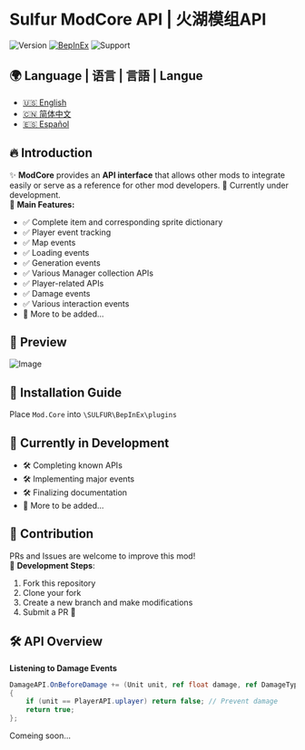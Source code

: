 # Sulfur ModCore API | 火湖模组API
![Version](https://img.shields.io/badge/version-0.3.6Alpha-blue)
[![BepInEx](https://img.shields.io/badge/BepInEx-5.4.21-green)](https://docs.bepinex.dev/)
![Support](https://img.shields.io/badge/support-ModdingCommunity-green)

## 🌍 Language | 语言 | 言語 | Langue
- [🇺🇸 English](README.EN.md)
- [🇨🇳 简体中文](README.md)
- [🇪🇸 Español](README.es.md)

## 🔥 Introduction
✨ **ModCore** provides an **API interface** that allows other mods to integrate easily or serve as a reference for other mod developers. 🚧 Currently under development.  
🎯 **Main Features:**
- ✅ Complete item and corresponding sprite dictionary
- ✅ Player event tracking
- ✅ Map events
- ✅ Loading events
- ✅ Generation events
- ✅ Various Manager collection APIs
- ✅ Player-related APIs
- ✅ Damage events
- ✅ Various interaction events
- 📌 More to be added...

## 📸 Preview
![Image](https://github.com/user-attachments/assets/e4e23bee-fd30-4c21-85ec-78261142eb42)

## 🚀 Installation Guide
Place `Mod.Core` into `\SULFUR\BepInEx\plugins`

## 🚧 Currently in Development
- 🛠️ Completing known APIs
- 🛠️ Implementing major events
- 🛠️ Finalizing documentation
- 📌 More to be added...

## 🤝 Contribution
PRs and Issues are welcome to improve this mod!  
📌 **Development Steps**:
1. Fork this repository
2. Clone your fork
3. Create a new branch and make modifications
4. Submit a PR 🎉

## 🛠 API Overview
**Listening to Damage Events**
```csharp
DamageAPI.OnBeforeDamage += (Unit unit, ref float damage, ref DamageType type, ref DamageSourceData source, ref Hitbox hitbox, ref Vector3 point) =>
{
    if (unit == PlayerAPI.uplayer) return false; // Prevent damage
    return true;
};
```
Comeing soon...
